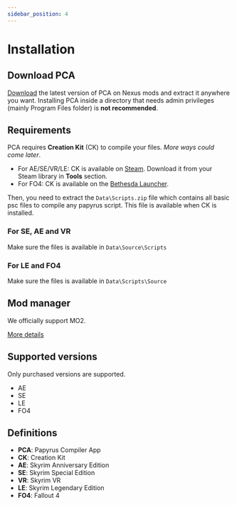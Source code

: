 ```yaml
---
sidebar_position: 4
---
```


# Installation

## Download PCA

[Download](https://www.nexusmods.com/skyrimspecialedition/mods/23852) the latest version of PCA on Nexus mods and extract it anywhere you want.
Installing PCA inside a directory that needs admin privileges (mainly Program Files folder) is **not recommended**.

## Requirements

PCA requires **Creation Kit** (CK) to compile your files. _More ways could come later_.

- For AE/SE/VR/LE: CK is available on [Steam](https://store.steampowered.com/app/489830/The_Elder_Scrolls_V_Skyrim_Special_Edition/).
  Download it from your Steam library in **Tools** section.
- For FO4: CK is available on the [Bethesda Launcher](https://www.bethesda.net/en/game/bethesda-launcher).

Then, you need to extract the `Data\Scripts.zip` file which contains all basic psc files
to compile any papyrus script. This file is available when CK is installed.

### For SE, AE and VR

Make sure the files is available in `Data\Source\Scripts`

### For LE and FO4

Make sure the files is available in `Data\Scripts\Source`

## Mod manager

We officially support MO2.

[More details](../getting-started/mo2)

## Supported versions

Only purchased versions are supported.

- AE
- SE
- LE
- FO4

## Definitions

- **PCA**: Papyrus Compiler App
- **CK**: Creation Kit
- **AE**: Skyrim Anniversary Edition
- **SE**: Skyrim Special Edition
- **VR**: Skyrim VR
- **LE**: Skyrim Legendary Edition
- **FO4**: Fallout 4
